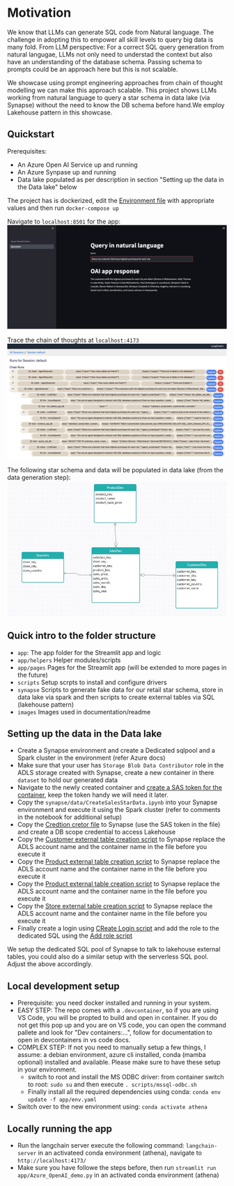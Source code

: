 
# Motivation

We know that LLMs can generate SQL code from Natural language. The challenge in adopting this to empower all skill levels to query big data is many fold. From LLM perspective: For a correct SQL query generation from natural langugae, LLMs not only need to understad the context but also have an understanding of the database schema. Passing schema to prompts could be an approach here but this is not scalable. 

We showcase using prompt engineering approaches from chain of thought modelling we can make this approach scalable. This project shows LLMs working from natural language to query a star schema in data lake (via Synapse) without the need to know the DB schema before hand.We employ Lakehouse pattern in this showcase.

## Quickstart

Prerequisites:
- An Azure Open AI Service up and running
- An Azure Synpase up and running
- Data lake populated as per description in section "Setting up the data in the Data lake" below

The project has is dockerized, edit the [Environment file](app/.env) with appropriate values and then run `docker-compose up`



Navigate to `localhost:8501` for the app:
![App Screenshot](images/athenaApp.png)

Trace the chain of thoughts at `localhost:4173`
![Chain of Thought](images/DebugCOT.png)

The following star schema and data will be populated in data lake (from the data generation step):
![Table Struct](images/tableStruct.jpg)


## Quick intro to the folder structure

- `app`: The app folder for the Streamlit app and logic 
- `app/helpers` Helper modules/scripts
- `app/pages` Pages for the Streamlit app (will be extended to more pages in the future)
- `scripts` Setup scrpts to install and configure drivers
- `synapse` Scripts to generate fake data for our retail star schema, store in data lake via spark and then scripts to create external tables via SQL (lakehouse pattern)
- `images` Images used in documentation/readme

## Setting up the data in the Data lake
- Create a Synapse environment and create a Dedicated sqlpool and a Spark cluster in the environment (refer Azure docs)
- Make sure that your user has `Storage Blob Data Contributor` role in the ADLS storage created with Synapse, create a new container in there `dataset` to hold our generated data
- Navigate to the newly created container and [create a SAS token for the container](https://learn.microsoft.com/en-us/azure/cognitive-services/translator/document-translation/how-to-guides/create-sas-tokens?tabs=Containers), keep the token handy we will need it later. 
- Copy the `synapse/data/CreateSalesStarData.ipynb` into your Synapse environment and execute it using the Spark cluster (refer to comments in the notebook for additional setup)
- Copy the [Credtion cretor file](synapse/sql/CreateDBScopedCred.sql) to Synapse (use the SAS token in the file) and create a DB scope credential to access Lakehouse
- Copy the [Customer external table creation script](synapse/sql/CreateCustomerExternal.sql) to Synapse replace the ADLS account name and the container name in the file before you execute it
- Copy the [Product external table creation script](synapse/sql/CreateProductExternal.sql) to Synapse replace the ADLS account name and the container name in the file before you execute it
- Copy the [Product external table creation script](synapse/sql/CreateSalesExternal.sql) to Synapse replace the ADLS account name and the container name in the file before you execute it
- Copy the [Store external table creation script](synapse/sql/CreateStoreExternal.sql) to Synapse replace the ADLS account name and the container name in the file before you execute it
- Finally create a login using [CReate Login script](synapse/sql/CreateLogin.sql) and add the role to the dedicated SQL using the [Add role script](synapse/sql/AddRole.sql)

We setup the dedicated SQL pool of Synapse to talk to lakehouse external tables, you could also do a similar setup with the serverless SQL pool. Adjust the above accordingly. 

## Local development setup

- Prerequisite: you need docker installed and running in your system. 
- EASY STEP: The repo comes with a `.devcontainer`, so if you are using VS Code, you will be propted to build and open in container. If you do not get this pop up and you are on VS code, you can open the command pallete and look for "Dev containers:...", follow for documentation to open in devcontainers in vs code docs. 
- COMPLEX STEP: If not you need to manually setup a few things, I assume: a debian environment, azure cli installed, conda (mamba optional) installed and available. Please make sure to have these setup in your environment. 
  - switch to root and install the MS ODBC driver: from container switch to root: `sudo su` and then execute `. scripts/mssql-odbc.sh`
  - Finally install all the required dependencies using conda: `conda env update -f app/env.yaml`
- Switch over to the new environment using: `conda activate athena`

## Locally running the app

- Run the langchain server execute the following command: `langchain-server` in an activateed conda environment (athena), navigate to `http://localhost:4173/`
- Make sure you have followe the steps before, then run `streamlit run app/Azure_OpenAI_demo.py` in an activated conda environment (athena)

